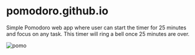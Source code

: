 # pomodoro.github.io
Simple Pomodoro web app where user can start the timer for 25 minutes and focus on any task.
This timer will ring a bell once 25 minutes are over.


![pomo](https://user-images.githubusercontent.com/51539959/143273265-7fd85bf8-5a96-4d2a-b1ef-c5bb77dc74e5.PNG)
